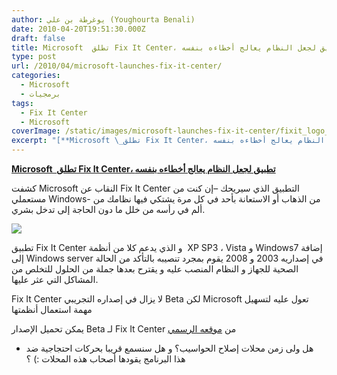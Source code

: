 ```yaml
---
author: يوغرطة بن علي (Youghourta Benali)
date: 2010-04-20T19:51:30.000Z
draft: false
title: Microsoft  تطلق Fix It Center، تطبيق لجعل النظام يعالج أخطاءه بنفسه
type: post
url: /2010/04/microsoft-launches-fix-it-center/
categories:
  - Microsoft
  - برمجيات
tags:
  - Fix It Center
  - Microsoft
coverImage: /static/images/microsoft-launches-fix-it-center/fixit_logo_site.png
excerpt: "[**Microsoft \_تطلق Fix It Center، تطبيق لجعل النظام يعالج أخطاءه بنفسه**](https://www.it-scoop.com/2010/04/Microsoft-Launches-Fix-It-Center)\n\nكشفت Microsoft النقاب عن Fix It Center التطبيق الذي سيريحك –إن كنت من مستعملي Windows- من الذهاب أو الاستعانة بأحد في كل مرة يشتكي فيها نظامك من ألم في رأسه"
---
```

[**Microsoft  تطلق Fix It Center، تطبيق لجعل النظام يعالج أخطاءه بنفسه**](https://www.it-scoop.com/2010/04/Microsoft-Launches-Fix-It-Center)

كشفت Microsoft النقاب عن Fix It Center التطبيق الذي سيريحك –إن كنت من مستعملي Windows- من الذهاب أو الاستعانة بأحد في كل مرة يشتكي فيها نظامك من ألم في رأسه من خلل ما دون الحاجة إلى تدخل بشري.

![](/static/images/microsoft-launches-fix-it-center/fixit_logo_site.png)

تطبيق Fix It Center و الذي يدعم كلا من أنظمة  XP SP3 ، Vista و Windows7 إضافة إلى Windows server في إصداريه 2003 و 2008 يقوم بمجرد تنصيبه بالتأكد من الحالة الصحية للجهاز و النظام المنصب عليه و يقترح بعدها جملة من الحلول للتخلص من المشاكل التي عثر عليها.

Fix It Center لا يزال في إصداره التجريبي Beta لكن Microsoft تعول عليه لتسهيل مهمة استعمال أنظمتها

يمكن تحميل الإصدار Beta لـ Fix It Center من [موقعه الرسمي](http://fixitcenter.support.microsoft.com/Portal?ln=en-us)

-   هل ولى زمن محلات إصلاح الحواسيب؟ و هل سنسمع قريبا بحركات احتجاجية ضد هذا البرنامج يقودها أصحاب هذه المحلات :) ؟
